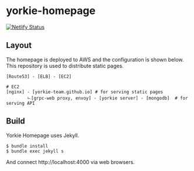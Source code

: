 # yorkie-homepage

[![Netlify Status](https://api.netlify.com/api/v1/badges/2534f872-6288-4609-9984-826f9c5af7a9/deploy-status)](https://app.netlify.com/sites/yorkie/deploys)

## Layout

The homepage is deployed to AWS and the configuration is shown below. This repository is used to distribute static pages.

```
[Route53] - [ELB] - [EC2]

# EC2
[nginx] - [yorkie-team.github.io] # for serving static pages
        ㄴ[grpc-web proxy, envoy] - [yorkie server] - [mongodb]  # for serving API
```

## Build

Yorkie Homepage uses Jekyll.

```
$ bundle install
$ bundle exec jekyll s
```

And connect http://localhost:4000 via web browsers.
